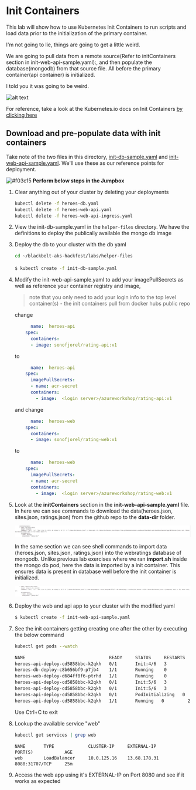 # Init Containers

This lab will show how to use Kubernetes Init Containers to run scripts and load data prior to the initialization of the primary container.

I'm not going to lie, things are going to get a little weird.

We are going to pull data from a remote source(Refer to initContainers section in init-web-api-sample.yaml):, and then populate the database(mongodb) from that source file. All before the primary container(api container) is initialized.

I told you it was going to be weird.

![alt text](img/two-dragons.gif "a very convincing dragon")

For reference, take a look at the Kubernetes.io docs on Init Containers [ by clicking here ](https://kubernetes.io/docs/concepts/workloads/pods/init-containers/)

## Download and pre-populate data with init containers

Take note of the two files in this directory, [init-db-sample.yaml](init-db-sample.yaml) and [init-web-api-sample.yaml](init-web-api-sample.yaml). We'll use these as our reference points for deployment.

![#f03c15](https://placehold.it/15/f03c15/000000?text=+) **Perform below steps in the Jumpbox**

1. Clear anything out of your cluster by deleting your deployments

    ```bash
    kubectl delete -f heroes-db.yaml
    kubectl delete -f heroes-web-api.yaml
    kubectl delete -f heroes-web-api-ingress.yaml
    ```

2. View the init-db-sample.yaml in the `helper-files` directory. We have the definitions to deploy the publically available the mongo db image

3. Deploy the db to your cluster with the db yaml
    ```bash
    cd ~/blackbelt-aks-hackfest/labs/helper-files

    $ kubectl create -f init-db-sample.yaml
    ```
4. Modify the init-web-api-sample.yaml to add your imagePullSecrets as well as reference your container registry and image, 

    > note that you only need to add your login info to the top level container(s) - the init containers pull from docker hubs public repo

    change
    ```yaml
          name:  heroes-api
        spec:
          containers:
          - image: sonofjorel/rating-api:v1
    ```

    to

    ```yaml
          name:  heroes-api
        spec:
          imagePullSecrets:
          - name: acr-secret
          containers:
            - image:  <login server>/azureworkshop/rating-api:v1
    ```

    and change
    ```yaml
          name:  heroes-web
        spec:
          containers:
          - image: sonofjorel/rating-web:v1
    ```

    to
    
    ```yaml
          name:  heroes-web
        spec:
          imagePullSecrets:
          - name: acr-secret
          containers:
            - image:  <login server>/azureworkshop/rating-web:v1
    ```
5. Look at the **initContainers** section in the **init-web-api-sample.yaml** file. In here we can see commands to download the data(heroes.json, sites.json, ratings.json) from the github repo to the **data-dir** folder.

   ![Download json](img/initcontainerwget.JPG "Init Container download DB data")
   
   In the same section we can see shell commands to import data (heroes.json, sites.json, ratings.json) into the webratings database of mongodb. Unlike previous lab exercises where we ran **import.sh** inside the mongo db pod, here the data is imported by a init container. This ensures data is present in database well before the init container is initialized.
   
   ![Download json](img/initcontainerimport.JPG "Import Data into the database")

6. Deploy the web and api app to your cluster with the modified yaml
    ```bash
    $ kubectl create -f init-web-api-sample.yaml
    ```
    
7. See the init containers getting creating one after the other by executing the below command

    ```bash
    kubectl get pods --watch
    ```
    ```bash
    NAME                                READY     STATUS     RESTARTS   AGE
    heroes-api-deploy-cd5858bbc-k2qkh   0/1       Init:4/6   3          18s
    heroes-db-deploy-c8b656bf9-p7jb4    1/1       Running    0          2m
    heroes-web-deploy-d684ff8f6-ptrhd   1/1       Running    0          18s
    heroes-api-deploy-cd5858bbc-k2qkh   0/1       Init:5/6   3         18s
    heroes-api-deploy-cd5858bbc-k2qkh   0/1       Init:5/6   3         19s
    heroes-api-deploy-cd5858bbc-k2qkh   0/1       PodInitializing   0         20s
    heroes-api-deploy-cd5858bbc-k2qkh   1/1       Running   0         22s
    ```  
    Use Ctrl+C to exit 
    
 8. Lookup the available service "web"

    ```bash
    kubectl get services | grep web
    ```

    ```output
    NAME       TYPE             CLUSTER-IP     EXTERNAL-IP       PORT(S)            AGE
    web        LoadBalancer     10.0.125.16    13.68.178.31      8080:31707/TCP     25m
    ```
 
 9. Access the web app using it's EXTERNAL-IP on Port 8080 and see if it works as expected 

